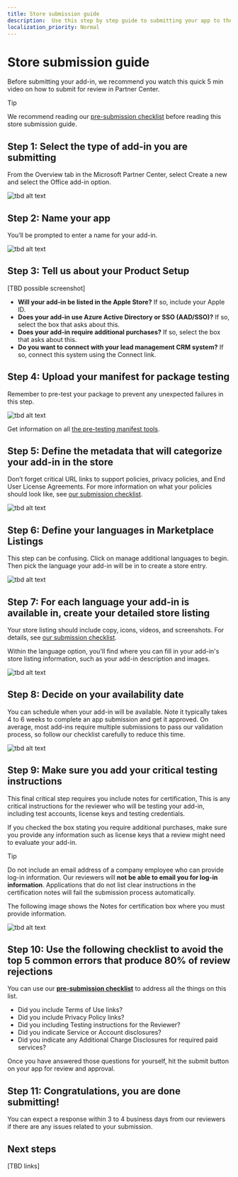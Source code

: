 ```yaml
---
title: Store submission guide
description:  Use this step by step guide to submitting your app to the Microsoft stores. 
localization_priority: Normal
---
```


# Store submission guide

Before submitting your add-in, we recommend you watch this quick 5 min video on how to submit for review in Partner Center.

>[!TIP]
>We recommend reading our [pre-submission checklist](./checklist.md) before reading this store submission guide. 

## Step 1: Select the type of add-in you are submitting 

From the Overview tab in the Microsoft Partner Center, select Create a new and select the Office add-in option.

![tbd alt text](./images/new/step-select-type-of-add-in.png)
 
## Step 2: Name your app
 
You’ll be prompted to enter a name for your add-in.

![tbd alt text](./images/new/step-2-name-addin.png)

## Step 3: Tell us about your Product Setup 

[TBD possible screenshot]

- **Will your add-in be listed in the Apple Store?** 
    If so, include your Apple ID.
- **Does your add-in use Azure Active Directory or SSO (AAD/SSO)?** 
    If so, select the box that asks about this.
- **Does your add-in require additional purchases?** 
    If so, select the box that asks about this. 
- **Do you want to connect with your lead management CRM system?** 
    If so, connect this system using the Connect link.

## Step 4: Upload your manifest for package testing
Remember to pre-test your package to prevent any unexpected failures in this step.

![tbd alt text](./images/new/step-4-package-validation.png)

Get information on all [the pre-testing manifest tools](https://docs.microsoft.com/office/dev/add-ins/testing/troubleshoot-manifest#:~:text=%20To%20use%20a%20command-line%20XML%20schema%20validation,and%20replace%20XML_FILE%20with%20the%20path...%20More%20).

## Step 5: Define the metadata that will categorize your add-in in the store

Don’t forget critical URL links to support policies, privacy policies, and End User License Agreements. For more information on what your policies should look like, see [our submission checklist](./checklist.md####-✅-Step-6:-Include-critical-information-links-with-https://-URLs).

![tbd alt text](./images/new/step-5-properties-support.png)

## Step 6: Define your languages in Marketplace Listings

This step can be confusing. Click on manage additional languages to begin. Then pick the language your add-in will be in to create a store entry.

![tbd alt text](./images/new/step-6-define-your-languages.png)

## Step 7: For each language your add-in is available in, create your detailed store listing

Your store listing should include copy, icons, videos, and screenshots. For details, see [our submission checklist](./checklist.md###-✅-Step-7:-Prepare-your-store-listing-with-your-team).

Within the language option, you'll find where you can fill in your add-in's store listing information, such as your add-in description and images.

![tbd alt text](./images/new/step-7-define-your-store-page.png)

## Step 8: Decide on your availability date

You can schedule when your add-in will be available. Note it typically takes 4 to 6 weeks to complete an app submission and get it approved. On average, most add-ins require multiple submissions to pass our validation process, so follow our checklist carefully to reduce this time.  

![tbd alt text](./images/new/step-8-set-availability-time-date.png)

## Step 9:  Make sure you add your critical testing instructions

This final critical step requires you include notes for certification, This is any critical instructions for the reviewer who will be testing your add-in, including test accounts, license keys and testing credentials.

If you checked the box stating you require additional purchases, make sure you provide any information such as license keys that a review might need to evaluate your add-in.

>[!TIP]
> Do not include an email address of a company employee who can provide log-in information. Our reviewers will **not be able to email you for log-in information**. Applications that do not list clear instructions in the certification notes will fail the submission process automatically.

The following image shows the Notes for certification box where you must provide information.

![tbd alt text](./images/new/step-9-critical-testing-instructions.png)

## Step 10:  Use the following checklist to avoid the top 5 common errors that produce 80% of review rejections

You can use our **[pre-submission checklist](./checklist.md)** to address all the things on this list.

- Did you include Terms of Use links?
- Did you include Privacy Policy links?
- Did you including Testing instructions for the Reviewer?
- Did you indicate Service or Account disclosures?
- Did you indicate any Additional Charge Disclosures for required paid services?

Once you have answered those questions for yourself, hit the submit button on your app for review and approval.

## Step 11: Congratulations, you are done submitting!

You can expect a response within 3 to 4 business days from our reviewers if there are any issues related to your submission.

## Next steps

[TBD links]